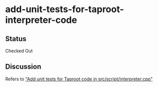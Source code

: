 # add-unit-tests-for-taproot-interpreter-code

## Status
Checked Out

## Discussion
Refers to ["Add unit tests for Taproot code in src/script/interpreter.cpp"](https://github.com/bitcoin/bitcoin/issues/23279)


